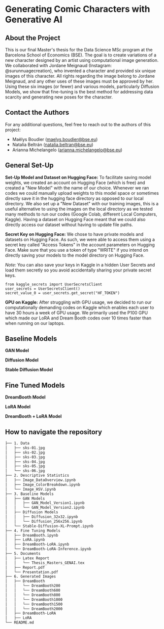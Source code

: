 # Generating Comic Characters with Generative AI

## About the Project
This is our final Master's thesis for the Data Science MSc program at the Barcelona School of Economics (BSE). The goal is to create variations of a new character designed by an artist using computational image generation. We collaborated with Jordane Meignaud (Instagram: @surunnuagecreation), who invented a character and provided six unique images of this character. All rights regarding the image belong to Jordane Meignaud, and any other uses of these images must be approved by her. Using these six images (or fewer) and various models, particularly Diffusion Models, we show that fine-tuning is the best method for addressing data scarcity and generating new poses for the character. 

## Contact the Authors
For any additional questions, feel free to reach out to the authors of this project:
* Maëlys Boudier (maelys.boudier@bse.eu)
* Natalia Beltrán (natalia.beltran@bse.eu)
* Arianna Michelangelo (arianna.michelangelo@bse.eu)


## General Set-Up

**Set-Up Model and Dataset on Hugging Face:** To facilitate saving model weights, we created an account on Hugging Face (which is free) and created a "New Model" with the name of our choice. Whenever we ran codes we could manually upload weights to this model space or sometimes directly save it in the hugging face directory as opposed to our local directory. We also set up a "New Dataset" with our training images, this is a useful alternative to using the images on the local directory as we tested many methods to run our codes (Google Colab, different Local Computers, Kaggle). Having a dataset on Hugging Face meant that we could also directly access our dataset without having to update file paths. 

**Secret Key on Hugging Face:** We chose to have private models and datasets on Hugging Face. As such, we were able to access them using a secret key called "Access Tokens" in the account parameters on Hugging Face. Make sure that you use a token of type "WRITE" if you intend on directly saving your models to the model directory on Hugging Face. 

*Note:* You can also save your keys in Kaggle in a hidden User Secrets and load them secretly so you avoid accidentally sharing your private secret keys.

```
from kaggle_secrets import UserSecretsClient
user_secrets = UserSecretsClient()
secret_value_0 = user_secrets.get_secret("HF_TOKEN")
``` 

**GPU on Kaggle:** 
After struggling with GPU usage, we decided to run our computationally demanding codes on Kaggle which enables each user to have 30 hours a week of GPU usage. We primarily used the P100 GPU which made our LoRA and Dream Booth codes over 10 times faster than when running on our laptops.

## Baseline Models

**GAN Model** 

**Diffusion Model** 

**Stable Diffusion Model** 


## Fine Tuned Models

**DreamBooth Model** 

**LoRA Model** 

**DreamBooth + LoRA Model** 


## How to navigate the repository
```bash 
├── 1. Data
│   ├── sks-01.jpg
│   ├── sks-02.jpg
│   ├── sks-03.jpg
│   ├── sks-04.jpg
│   ├── sks-05.jpg
│   └── sks-06.jpg
├── 2. Descriptive Statistics
│   ├── Image_DataOverview.ipynb
│   ├── Image_ColorBreakdown.ipynb
│   └── Image_HSV.ipynb
├── 3. Baseline Models
│   ├── GAN Models
│   │   ├── GAN_Model_Version1.ipynb
│   │   └── GAN_Model_Version2.ipynb
│   ├── Diffusion Models
│   │   ├── Diffusion_32x32.ipynb
│   │   └── Diffusion_256x256.ipynb
│   └── Stable-Diffusion-XL-Prompt.ipynb
├── 4. Fine Tuning Models
│   ├── DreamBooth.ipynb
│   ├── LoRA.ipynb
│   ├── DreamBooth-LoRA.ipynb
│   └── DreamBooth-LoRA-Inference.ipynb
├── 5. Documents
│   ├── Latex Report
│   │   └── Thesis_Masters_GENAI.tex
│   ├── Report.pdf
│   └── Presentation.pdf
├── 6. Generated Images
│   ├── DreamBooth
│   │   └── DreamBooth200
│   │   └── DreamBooth600
│   │   └── DreamBooth800
│   │   └── DreamBooth1000
│   │   └── DreamBooth1500
│   │   └── DreamBooth2000
│   ├── DreamBooth-LoRA
│   ├── LoRA
└── README.md
```
